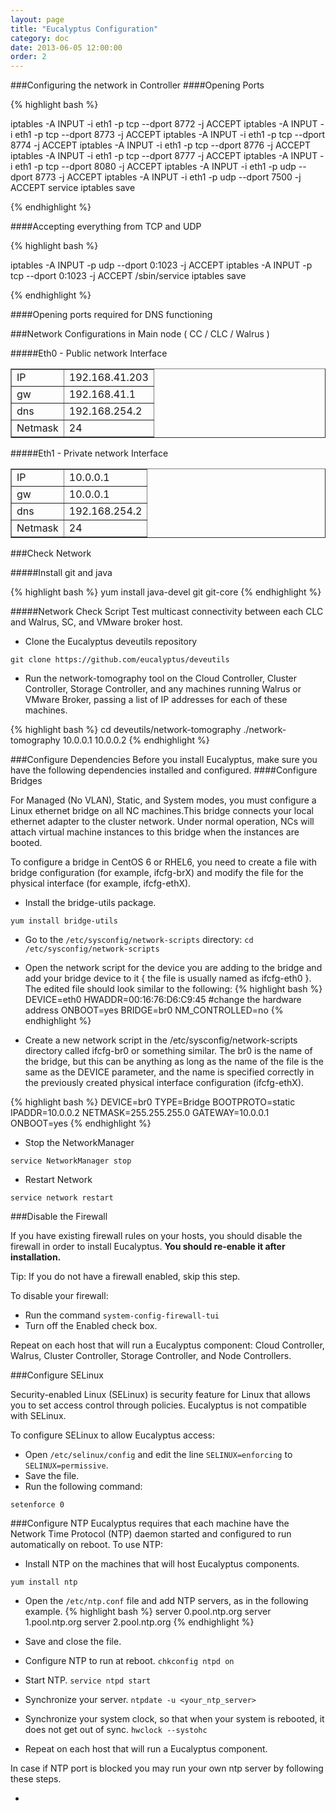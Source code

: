 ```yaml
---
layout: page
title: "Eucalyptus Configuration"
category: doc
date: 2013-06-05 12:00:00
order: 2
---
```


###Configuring the network in Controller
####Opening Ports

{% highlight bash %}

iptables -A INPUT -i eth1 -p tcp --dport 8772 -j ACCEPT
iptables -A INPUT -i eth1 -p tcp --dport 8773 -j ACCEPT
iptables -A INPUT -i eth1 -p tcp --dport 8774 -j ACCEPT
iptables -A INPUT -i eth1 -p tcp --dport 8776 -j ACCEPT
iptables -A INPUT -i eth1 -p tcp --dport 8777 -j ACCEPT
iptables -A INPUT -i eth1 -p tcp --dport 8080 -j ACCEPT
iptables -A INPUT -i eth1 -p udp --dport 8773 -j ACCEPT
iptables -A INPUT -i eth1 -p udp --dport 7500 -j ACCEPT
service iptables save

{% endhighlight %}

####Accepting everything from TCP and UDP

{% highlight bash %}

iptables -A INPUT -p udp --dport 0:1023 -j ACCEPT
iptables -A INPUT -p tcp --dport 0:1023 -j ACCEPT
/sbin/service iptables save

{% endhighlight %}

####Opening ports required for DNS functioning

###Network Configurations in Main node ( CC / CLC / Walrus ) 

#####Eth0 - Public network Interface

<table border="1">
    <tr>
        <td>IP</td>
        <td>192.168.41.203</td>
    </tr>
    <tr>
        <td>gw</td>
        <td>192.168.41.1</td>
    </tr>
    <tr>
        <td>dns</td>
        <td>192.168.254.2</td>
    </tr>
    <tr>
        <td>Netmask</td>
        <td>24</td>
    </tr>
</table>

#####Eth1 - Private network Interface
<table border="1">
    <tr>
        <td>IP</td>
        <td>10.0.0.1</td>
    </tr>
    <tr>
        <td>gw</td>
        <td>10.0.0.1</td>
    </tr>
    <tr>
        <td>dns</td>
        <td>192.168.254.2</td>
    </tr>
    <tr>
        <td>Netmask</td>
        <td>24</td>
    </tr>
</table>


###Check Network 

#####Install git and java

{% highlight bash %}
yum install java-devel git git-core
{% endhighlight %}

#####Network Check Script 
Test multicast connectivity between each CLC and Walrus, SC, and VMware broker host.
* Clone the Eucalyptus deveutils repository

`git clone https://github.com/eucalyptus/deveutils`

* Run the network-tomography tool on the Cloud Controller, Cluster Controller, Storage Controller, and any
machines running Walrus or VMware Broker, passing a list of IP addresses for each of these machines.

{% highlight bash %}
cd deveutils/network-tomography
./network-tomography 10.0.0.1 10.0.0.2
{% endhighlight %}

###Configure Dependencies
Before you install Eucalyptus, make sure you have the following dependencies installed and configured.
####Configure Bridges

For Managed (No VLAN), Static, and System modes, you must configure a Linux ethernet bridge on all NC machines.This bridge connects your local ethernet adapter to the cluster network. Under normal operation, NCs will attach virtual machine instances to this bridge when the instances are booted.

To configure a bridge in CentOS 6 or RHEL6, you need to create a file with bridge configuration (for example, ifcfg-brX) and modify the file for the physical interface (for example, ifcfg-ethX).

* Install the bridge-utils package.

`yum install bridge-utils`

* Go to the `/etc/sysconfig/network-scripts` directory:
`cd /etc/sysconfig/network-scripts`

* Open the network script for the device you are adding to the bridge and add your bridge device to it { the file is usually named as ifcfg-eth0 }. The edited file should look similar to the following:
{% highlight bash %}
DEVICE=eth0
HWADDR=00:16:76:D6:C9:45 #change the hardware address 
ONBOOT=yes
BRIDGE=br0
NM_CONTROLLED=no
{% endhighlight %}

*  Create a new network script in the /etc/sysconfig/network-scripts directory called ifcfg-br0 or something similar. The br0 is the name of the bridge, but this can be anything as long as the name of the file is the same as the DEVICE parameter, and the name is specified correctly in the previously created physical interface
configuration (ifcfg-ethX).

{% highlight bash %}
DEVICE=br0
TYPE=Bridge
BOOTPROTO=static
IPADDR=10.0.0.2
NETMASK=255.255.255.0
GATEWAY=10.0.0.1
ONBOOT=yes
{% endhighlight %}

* Stop the NetworkManager
 
`service NetworkManager stop`

* Restart Network

`service network restart`

###Disable the Firewall

If you have existing firewall rules on your hosts, you should disable the firewall in order to install Eucalyptus. **You
should re-enable it after installation.**

Tip: If you do not have a firewall enabled, skip this step.

To disable your firewall:

* Run the command `system-config-firewall-tui`
* Turn off the Enabled check box.

Repeat on each host that will run a Eucalyptus component: Cloud Controller, Walrus, Cluster Controller, Storage Controller, and Node Controllers.


###Configure SELinux

Security-enabled Linux (SELinux) is security feature for Linux that allows you to set access control through policies.
Eucalyptus is not compatible with SELinux. 

To configure SELinux to allow Eucalyptus access:

* Open `/etc/selinux/config` and edit the line `SELINUX=enforcing` to `SELINUX=permissive`.
* Save the file.
* Run the following command:

`setenforce 0`

###Configure NTP
Eucalyptus requires that each machine have the Network Time Protocol (NTP) daemon started and configured to run
automatically on reboot.
To use NTP:

* Install NTP on the machines that will host Eucalyptus components.

`yum install ntp`

* Open the `/etc/ntp.conf` file and add NTP servers, as in the following example.
{% highlight bash %}
server 0.pool.ntp.org
server 1.pool.ntp.org
server 2.pool.ntp.org
{% endhighlight %}

* Save and close the file.
* Configure NTP to run at reboot.
`chkconfig ntpd on`
* Start NTP.
`service ntpd start`
* Synchronize your server.
`ntpdate -u <your_ntp_server>`
* Synchronize your system clock, so that when your system is rebooted, it does not get out of sync.
`hwclock --systohc`
* Repeat on each host that will run a Eucalyptus component.

In case if NTP port is blocked you may run your own ntp server by following these steps.

* 



